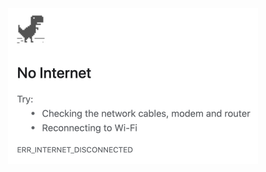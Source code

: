 <div align="center">
  <br>
  <br>
  <br>
  <br>
  <img src="dino.png" width="400" />
  <br>
  <br>
  <br>
  <br>
</div> 
